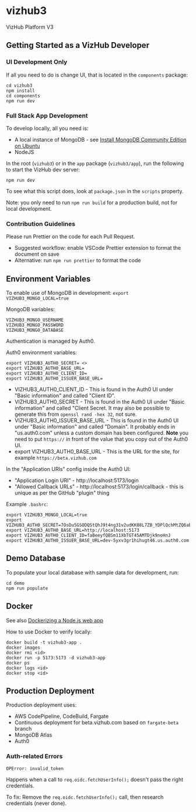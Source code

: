 # vizhub3

VizHub Platform V3


## Getting Started as a VizHub Developer

### UI Development Only

If all you need to do is change UI, that is located in the `components` package:

```
cd vizhub3
npm install
cd components
npm run dev
```

### Full Stack App Development

To develop locally, all you need is:

 * A local instance of MongoDB - see [Install MongoDB Community Edition on Ubuntu](https://www.mongodb.com/docs/manual/tutorial/install-mongodb-on-ubuntu/#std-label-install-mdb-community-ubuntu)
 * NodeJS

In the root (`vizhub3`) or in the `app` package (`vizhub3/app`), run the following to start the VizHub dev server:

```
npm run dev
```

To see what this script does, look at `package.json` in the `scripts` property.

Note: you only need to run `npm run build` for a production build, not for local development.

### Contribution Guidelines

Please run Prettier on the code for each Pull Request.

 * Suggested workflow: enable VSCode Prettier extension to format the document on save
 * Alternative: run `npm run prettier` to format the code

## Environment Variables

To enable use of MongoDB in development:
`export VIZHUB3_MONGO_LOCAL=true`

MongoDB variables:

```
VIZHUB3_MONGO_USERNAME
VIZHUB3_MONGO_PASSWORD
VIZHUB3_MONGO_DATABASE
```

Authentication is managed by Auth0.

Auth0 environment variables:

```
export VIZHUB3_AUTH0_SECRET= <>
export VIZHUB3_AUTH0_BASE_URL=
export VIZHUB3_AUTH0_CLIENT_ID=
export VIZHUB3_AUTH0_ISSUER_BASE_URL=
```

- VIZHUB3_AUTH0_CLIENT_ID - This is found in the Auth0 UI under "Basic information" and called "Client ID".
- VIZHUB3_AUTH0_SECRET - This is found in the Auth0 UI under "Basic information" and called "Client Secret. It may also be possible to generate this from `openssl rand -hex 32`, not sure.
- VIZHUB3_AUTH0_ISSUER_BASE_URL - This is found in the Auth0 UI under "Basic information" and called "Domain". It probably ends in "us.auth0.com" unless a custom domain has been configured. **Note** you need to put `https://` in front of the value that you copy out of the Auth0 UI.
- export VIZHUB3_AUTH0_BASE_URL - This is the URL for the site, for example `https://beta.vizhub.com`

In the "Application URIs" config inside the Auth0 UI:

- "Application Login URI" - http://localhost:5173/login
- "Allowed Callback URLs" - http://localhost:5173/login/callback - this is unique as per the GitHub "plugin" thing

Example `.bashrc`:

```
export VIZHUB3_MONGO_LOCAL=true
export VIZHUB3_AUTH0_SECRET=7OsDu5GSODQStQhJ9t4ng31v2udKK08L7ZB_YDPlQchMtZQ6aBCeRIZenxp8D_f9n
export VIZHUB3_AUTH0_BASE_URL=http://localhost:5173
export VIZHUB3_AUTH0_CLIENT_ID=faBeeyfQBSm11XbTGT45AMTDjk9noHnJ
export VIZHUB3_AUTH0_ISSUER_BASE_URL=dev-5yxv3gr1hihugt46.us.auth0.com
```

## Demo Database

To populate your local database with sample data for development, run:

```
cd demo
npm run populate
```

## Docker

See also [Dockerizing a Node.js web app](https://nodejs.org/en/docs/guides/nodejs-docker-webapp)

How to use Docker to verify locally:

```
docker build -t vizhub3-app .
docker images
docker rmi <id>
docker run -p 5173:5173 -d vizhub3-app
docker ps
docker logs <id>
docker stop <id>
```

## Production Deployment

Production deployment uses:

- AWS CodePipeline, CodeBuild, Fargate
- Continuous deployment for beta.vizhub.com based on `fargate-beta` branch
- MongoDB Atlas
- Auth0

### Auth-related Errors

```
OPError: invalid_token
```

Happens when a call to `req.oidc.fetchUserInfo();` doesn't pass the right credentials.

To fix: Remove the `req.oidc.fetchUserInfo();` call, then research credentials (never done).
